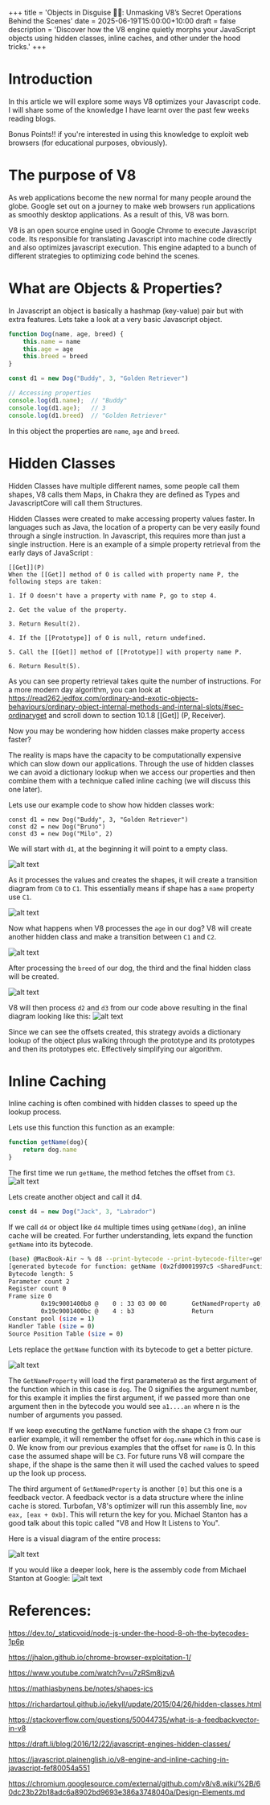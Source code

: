 +++
title = 'Objects in Disguise 🥷🏽: Unmasking V8’s Secret Operations Behind the Scenes'
date = 2025-06-19T15:00:00+10:00
draft = false
description = 'Discover how the V8 engine quietly morphs your JavaScript objects using hidden classes, inline caches, and other under the hood tricks.'
+++



# Introduction
In this article we will explore some ways V8 optimizes your Javascript code. I will share some of the knowledge I have learnt over the past few weeks reading blogs.

Bonus Points!! if you're interested in using this knowledge to exploit web browsers (for educational purposes, obviously).


# The purpose of V8
As web applications become the new normal for many people around the globe. Google set out on a journey to make web browsers run applications as smoothly desktop applications. As a result of this, V8 was born. 

V8 is an open source engine used in Google Chrome to execute Javascript code. Its responsible for translating Javascript into machine code directly and also optimizes javascript execution. This engine adapted to a bunch of different strategies to optimizing code behind the scenes. 

# What are Objects & Properties?
In Javascript an object is basically a hashmap (key-value) pair but with extra features. Lets take a look at a very basic Javascript object.

``` Javascript
function Dog(name, age, breed) {
    this.name = name
    this.age = age
    this.breed = breed
}

const d1 = new Dog("Buddy", 3, "Golden Retriever")

// Accessing properties
console.log(d1.name);  // "Buddy"
console.log(d1.age);   // 3
console.log(d1.breed)  // "Golden Retriever"
```

In this object the properties are `name`, `age` and `breed`. 


# Hidden Classes
Hidden Classes have multiple different names, some people call them shapes, V8 calls them Maps, in Chakra they are defined as Types and JavascriptCore will call them Structures.

Hidden Classes were created to make accessing property values faster. In languages such as Java, the location of a property can be very easily found through a single instruction. In Javascript, this requires more than just a single instruction. Here is an example of a simple property retrieval from the early days of JavaScript :

```
[[Get]](P)
When the [[Get]] method of O is called with property name P, the following steps are taken:

1. If O doesn't have a property with name P, go to step 4.

2. Get the value of the property.

3. Return Result(2).

4. If the [[Prototype]] of O is null, return undefined.

5. Call the [[Get]] method of [[Prototype]] with property name P.

6. Return Result(5).
```

As you can see property retrieval takes quite the number of instructions. For a more modern day algorithm, you can look at https://read262.jedfox.com/ordinary-and-exotic-objects-behaviours/ordinary-object-internal-methods-and-internal-slots/#sec-ordinaryget and scroll down to section 10.1.8 [[Get]] (P, Receiver).

Now you may be wondering how hidden classes make property access faster?

The reality is maps have the capacity to be computationally expensive which can slow down our applications. Through the use of hidden classes we can avoid a dictionary lookup when we access our properties and then combine them with a technique called inline caching (we will discuss this one later). 

Lets use our example code to show how hidden classes work:
```JS
const d1 = new Dog("Buddy", 3, "Golden Retriever")
const d2 = new Dog("Bruno")
const d3 = new Dog("Milo", 2)
```


We will start with `d1`, at the beginning it will point to a empty class.

![alt text](/img/first.png)

As it processes the values and creates the shapes, it will create a transition diagram from `C0` to `C1`. This essentially means if shape has a `name` property use `C1`. 

![alt text](/img/second.png)


Now what happens when V8 processes the `age` in our dog? V8 will create another hidden class and make a transition between `C1` and `C2`.

![alt text](/img/third.png)

After processing the `breed` of our dog, the third and the final hidden class will be created.

![alt text](/img/fourth.png)


V8 will then process `d2` and `d3` from our code above resulting in the final diagram looking like this:
![alt text](/img/final.png)


Since we can see the offsets created, this strategy avoids a dictionary lookup of the object plus walking through the prototype and its prototypes and then its prototypes etc. Effectively simplifying our algorithm. 

# Inline Caching

Inline caching is often combined with hidden classes to speed up the lookup process.

Lets use this function this function as an example:

```Javascript
function getName(dog){
    return dog.name
}
```
The first time we run `getName`, the method fetches the offset from `C3`.
![alt text](/img/inline-cache-1.png)

Lets create another object and call it d4.

```JavaScript
const d4 = new Dog("Jack", 3, "Labrador")
```

If we call `d4` or object like `d4` multiple times using `getName(dog)`, an inline cache will be created. For further understanding, lets expand the function `getName` into its bytecode.

```bash
(base) @MacBook-Air ~ % d8 --print-bytecode --print-bytecode-filter=getName --no-lazy dogs.js
[generated bytecode for function: getName (0x2fd0001997c5 <SharedFunctionInfo getName>)]
Bytecode length: 5
Parameter count 2
Register count 0
Frame size 0
         0x19c9001400b8 @    0 : 33 03 00 00       GetNamedProperty a0, [0], [0]
         0x19c9001400bc @    4 : b3                Return
Constant pool (size = 1)
Handler Table (size = 0)
Source Position Table (size = 0)
```

Lets replace the `getName` function with its bytecode to get a better picture.

![alt text](/img/inline-cache-2.png)


The `GetNameProperty` will load the first parameter`a0` as the first argument of the function which in this case is `dog`. The 0 signifies the argument number, for this example it implies the first argument, if we passed more than one argument then in the bytecode you would see `a1....an` where n is the number of arguments you passed. 


If we keep executing the getName function with the shape `C3` from our earlier example, it will remember the offset for `dog.name` which in this case is 0. 
We know from our previous examples that the offset for `name` is 0. In this case the assumed shape will be `C3`. For future runs V8 will compare the shape, if the shape is the same then it will used the cached values to speed up the look up process. 


The third argument of `GetNamedProperty` is another `[0]` but this one is a feedback vector. A feedback vector is a data structure where the inline cache is stored. Turbofan, V8's optimizer will run this assembly line,  `mov eax, [eax + 0xb]`. This will return the key for you. Michael Stanton has a good talk about this topic called "V8 and How It Listens to You". 


Here is a visual diagram of the entire process:

![alt text](/img/inline-cache-diagram.png)



If you would like a deeper look, here is the assembly code from Michael Stanton at Google:
![alt text](/img/inline-cache-assembly.png)


# References:
https://dev.to/_staticvoid/node-js-under-the-hood-8-oh-the-bytecodes-1p6p

https://jhalon.github.io/chrome-browser-exploitation-1/

https://www.youtube.com/watch?v=u7zRSm8jzvA

https://mathiasbynens.be/notes/shapes-ics

https://richardartoul.github.io/jekyll/update/2015/04/26/hidden-classes.html

https://stackoverflow.com/questions/50044735/what-is-a-feedbackvector-in-v8

https://draft.li/blog/2016/12/22/javascript-engines-hidden-classes/

https://javascript.plainenglish.io/v8-engine-and-inline-caching-in-javascript-fef80054a551

https://chromium.googlesource.com/external/github.com/v8/v8.wiki/%2B/60dc23b22b18adc6a8902bd9693e386a3748040a/Design-Elements.md
